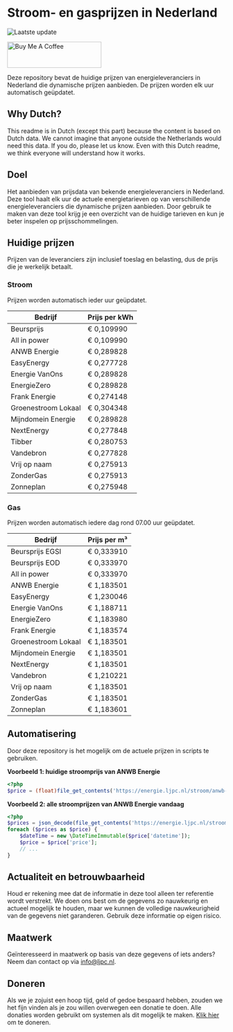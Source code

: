 # Stroom- en gasprijzen in Nederland

![Laatste update](https://img.shields.io/badge/laatste%20update-2025--07--11%2006%3A00%20CET-brightgreen)

<a href="https://www.buymeacoffee.com/Lars-" target="_blank"><img src="https://cdn.buymeacoffee.com/buttons/v2/default-orange.png" alt="Buy Me A Coffee" height="60" style="height: 60px !important;width: 217px !important;" ></a>

Deze repository bevat de huidige prijzen van energieleveranciers in Nederland die dynamische prijzen aanbieden. De prijzen worden elk uur automatisch geüpdatet.

## Why Dutch?

This readme is in Dutch (except this part) because the content is based on Dutch data. We cannot imagine that anyone outside the Netherlands would need this data. If you do, please let us know. Even with this Dutch readme, we think
everyone will understand how it works.

## Doel

Het aanbieden van prijsdata van bekende energieleveranciers in Nederland. Deze tool haalt elk uur de actuele energietarieven op van verschillende energieleveranciers die dynamische prijzen aanbieden. Door gebruik te maken van deze tool
krijg je een overzicht van de huidige tarieven en kun je beter inspelen op prijsschommelingen.

## Huidige prijzen

Prijzen van de leveranciers zijn inclusief toeslag en belasting, dus de prijs die je werkelijk betaalt.

### Stroom

Prijzen worden automatisch ieder uur geüpdatet.

 Bedrijf | Prijs per kWh 
---------|---------------
Beursprijs | € 0,109990
All in power | € 0,109990
ANWB Energie | € 0,289828
EasyEnergy | € 0,277728
Energie VanOns | € 0,289828
EnergieZero | € 0,289828
Frank Energie | € 0,274148
Groenestroom Lokaal | € 0,304348
Mijndomein Energie | € 0,289828
NextEnergy | € 0,277848
Tibber | € 0,280753
Vandebron | € 0,277828
Vrij op naam | € 0,275913
ZonderGas | € 0,275913
Zonneplan | € 0,275948


### Gas

Prijzen worden automatisch iedere dag rond 07.00 uur geüpdatet.

 Bedrijf | Prijs per m³ 
---------|--------------
Beursprijs EGSI | € 0,333910
Beursprijs EOD | € 0,333970
All in power | € 0,333970
ANWB Energie | € 1,183501
EasyEnergy | € 1,230046
Energie VanOns | € 1,188711
EnergieZero | € 1,183980
Frank Energie | € 1,183574
Groenestroom Lokaal | € 1,183501
Mijndomein Energie | € 1,183501
NextEnergy | € 1,183501
Vandebron | € 1,210221
Vrij op naam | € 1,183501
ZonderGas | € 1,183501
Zonneplan | € 1,183601


## Automatisering

Door deze repository is het mogelijk om de actuele prijzen in scripts te gebruiken.

**Voorbeeld 1: huidige stroomprijs van ANWB Energie**

```php
<?php
$price = (float)file_get_contents('https://energie.ljpc.nl/stroom/anwb-energie-nu.txt');

```

**Voorbeeld 2: alle stroomprijzen van ANWB Energie vandaag**

```php
<?php
$prices = json_decode(file_get_contents('https://energie.ljpc.nl/stroom/all-in-power-vandaag.json'),true);
foreach ($prices as $price) {
    $dateTime = new \DateTimeImmutable($price['datetime']);
    $price = $price['price'];
    // ...
}
```

## Actualiteit en betrouwbaarheid

Houd er rekening mee dat de informatie in deze tool alleen ter referentie wordt verstrekt. We doen ons best om de gegevens zo nauwkeurig en actueel mogelijk te houden, maar we kunnen de volledige nauwkeurigheid van de gegevens niet
garanderen. Gebruik deze informatie op eigen risico.

## Maatwerk

Geïnteresseerd in maatwerk op basis van deze gegevens of iets anders? Neem dan contact op
via [info@ljpc.nl](mailto:info@ljpc.nl?subject=Energie%20prijzen).

## Doneren

Als we je zojuist een hoop tijd, geld of gedoe bespaard hebben, zouden we het fijn vinden als je zou willen overwegen een
donatie te doen. Alle donaties worden gebruikt om systemen als dit mogelijk te
maken. [Klik hier](https://www.buymeacoffee.com/Lars-) om te doneren.
